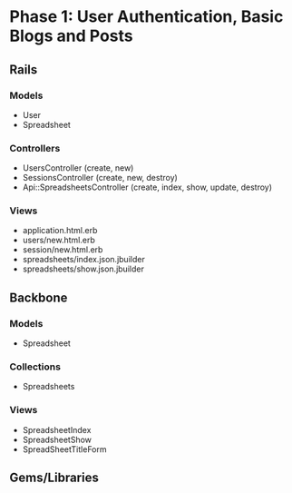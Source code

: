 # Phase 1: User Authentication, Basic Blogs and Posts

## Rails
### Models
* User
* Spreadsheet

### Controllers
* UsersController (create, new)
* SessionsController (create, new, destroy)
* Api::SpreadsheetsController (create, index, show, update, destroy)

### Views
* application.html.erb
* users/new.html.erb
* session/new.html.erb
* spreadsheets/index.json.jbuilder
* spreadsheets/show.json.jbuilder

## Backbone
### Models
* Spreadsheet

### Collections
* Spreadsheets

### Views
* SpreadsheetIndex
* SpreadsheetShow
* SpreadSheetTitleForm

## Gems/Libraries
